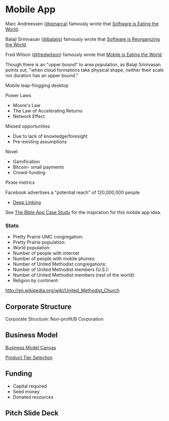 # Mobile App

Marc Andreessen ([@pmarca](https://twitter.com/pmarca)) famously wrote that [Software is Eating the World](http://online.wsj.com/article/SB10001424053111903480904576512250915629460.html). 

Balaji Srinivasan ([@balajis](https://twitter.com/balajis)) famously wrote that [Software is Reorganizing the World](http://www.wired.com/2013/11/software-is-reorganizing-the-world-and-cloud-formations-could-lead-to-physical-nations). 

Fred Wilson ([@fredwilson](https://twitter.com/fredwilson)) famously wrote that [Mobile is Eating the World](http://www.avc.com/a_vc/2013/06/mobile-is-eating-the-world.html). 

Though there is an "upper bound" to area population, as Balaji Srinivasan points out, "when cloud formations take physical shape, neither their scale nor duration has an upper bound." 

Mobile leap-frogging desktop

Power Laws
* Moore's Law
* The Law of Accelerating Returns
* Network Effect

Missed opportunities
* Due to lack of knowledge/foresight
* Pre-existing assumptions

Novel
* Gamification
* Bitcoin- small payments
* Crowd-funding

Pirate metrics

Facebook advertises a "potential reach" of 120,000,000 people

* [Deep Linking](http://en.wikipedia.org/wiki/Mobile_deep_linking)

See [The Bible App Case Study](the_bible_app_case_study.md) for the inspiration for this mobile app idea. 

### Stats

* Pretty Prairie UMC congregation: 
* Pretty Prairie population: 
* World population:
* Number of people with internet
* Number of people with mobile phones:
* Number of United Methodist congregations:
* Number of United Methodist members (U.S.):
* Number of United Methodist members (rest of the world):
* Religion by continent:

http://en.wikipedia.org/wiki/United_Methodist_Church

## Corporate Structure

Corporate Structure: Non-profit/B Corporation

## Business Model

[Business Model Canvas](http://www.businessmodelgeneration.com/downloads/business_model_canvas_poster.pdf)

[Product Tier Selection](https://camo.githubusercontent.com/a4b7ee4a662786d0af4c1eacb9b8b7bdd9eb6e6d/687474703a2f2f692e696d6775722e636f6d2f7139594e4939542e706e67)

## Funding
* Capital required
* Seed money
* Donated resources

## Pitch Slide Deck








